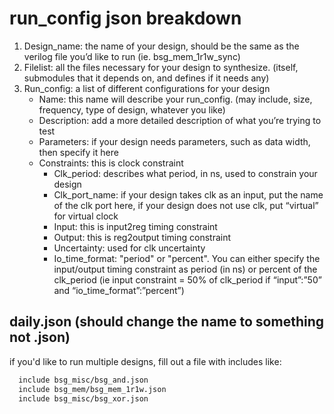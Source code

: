 # run_config json breakdown
1) Design_name: the name of your design, should be the same as the verilog file you’d like to run (ie. bsg_mem_1r1w_sync)
2) Filelist: all the files necessary for your design to synthesize. (itself, submodules that it depends on, and defines if it needs any)
3) Run_config:  a list of different configurations for your design
   - Name: this name will describe your run_config. (may include, size, frequency, type of design, whatever you like)
   - Description: add a more detailed description of what you’re trying to test
   - Parameters: if your design needs parameters, such as data width, then specify it here
   - Constraints: this is clock constraint
     - Clk_period: describes what period, in ns, used to constrain your design
     - Clk_port_name: if your design takes clk as an input, put the name of the clk port here, if your design does not use clk, put    “virtual” for virtual clock
     - Input: this is input2reg timing constraint
     - Output: this is reg2output timing constraint
     - Uncertainty: used for clk uncertainty 
     - Io_time_format: "period" or "percent". You can either specify the input/output timing constraint as period (in ns) or percent of the clk_period (ie input constraint = 50% of clk_period if “input”:”50” and “io_time_format”:”percent”)
     
## daily.json (should change the name to something not .json)
if you'd like to run multiple designs, fill out a file with includes like:
```bash
  include bsg_misc/bsg_and.json
  include bsg_mem/bsg_mem_1r1w.json
  include bsg_misc/bsg_xor.json
```
